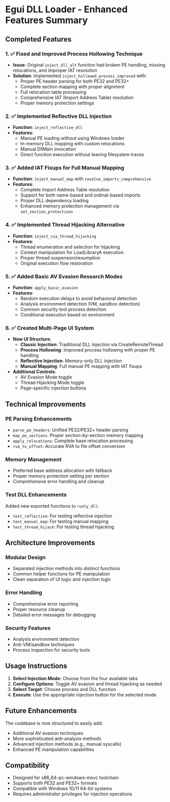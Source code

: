 # Egui DLL Loader - Enhanced Features Summary

## Completed Features

### 1. ✅ Fixed and Improved Process Hollowing Technique
- **Issue**: Original `inject_dll_alt` function had broken PE handling, missing relocations, and improper IAT resolution
- **Solution**: Implemented `inject_hollowed_process_improved` with:
  - Proper PE header parsing for both PE32 and PE32+
  - Complete section mapping with proper alignment
  - Full relocation table processing 
  - Comprehensive IAT (Import Address Table) resolution
  - Proper memory protection settings

### 2. ✅ Implemented Reflective DLL Injection
- **Function**: `inject_reflective_dll`
- **Features**:
  - Manual PE loading without using Windows loader
  - In-memory DLL mapping with custom relocations
  - Manual DllMain invocation
  - Direct function execution without leaving filesystem traces

### 3. ✅ Added IAT Fixups for Full Manual Mapping
- **Function**: `inject_manual_map` with `resolve_imports_comprehensive`
- **Features**:
  - Complete Import Address Table resolution
  - Support for both name-based and ordinal-based imports
  - Proper DLL dependency loading
  - Enhanced memory protection management via `set_section_protections`

### 4. ✅ Implemented Thread Hijacking Alternative
- **Function**: `inject_via_thread_hijacking`
- **Features**:
  - Thread enumeration and selection for hijacking
  - Context manipulation for LoadLibraryA execution
  - Proper thread suspension/resumption
  - Original execution flow restoration

### 5. ✅ Added Basic AV Evasion Research Modes
- **Function**: `apply_basic_evasion`
- **Features**:
  - Random execution delays to avoid behavioral detection
  - Analysis environment detection (VM, sandbox detection)
  - Common security tool process detection
  - Conditional execution based on environment

### 6. ✅ Created Multi-Page UI System
- **New UI Structure**:
  - **Classic Injection**: Traditional DLL injection via CreateRemoteThread
  - **Process Hollowing**: Improved process hollowing with proper PE handling
  - **Reflective Injection**: Memory-only DLL injection
  - **Manual Mapping**: Full manual PE mapping with IAT fixups
- **Additional Controls**:
  - AV Evasion Mode toggle
  - Thread Hijacking Mode toggle
  - Page-specific injection buttons

## Technical Improvements

### PE Parsing Enhancements
- `parse_pe_headers`: Unified PE32/PE32+ header parsing
- `map_pe_sections`: Proper section-by-section memory mapping
- `apply_relocations`: Complete base relocation processing
- `rva_to_offset`: Accurate RVA to file offset conversion

### Memory Management
- Preferred base address allocation with fallback
- Proper memory protection setting per section
- Comprehensive error handling and cleanup

### Test DLL Enhancements
Added new exported functions to `rusty_dll`:
- `test_reflective`: For testing reflective injection
- `test_manual_map`: For testing manual mapping
- `test_thread_hijack`: For testing thread hijacking

## Architecture Improvements

### Modular Design
- Separated injection methods into distinct functions
- Common helper functions for PE manipulation
- Clean separation of UI logic and injection logic

### Error Handling
- Comprehensive error reporting
- Proper resource cleanup
- Detailed error messages for debugging

### Security Features
- Analysis environment detection
- Anti-VM/sandbox techniques
- Process inspection for security tools

## Usage Instructions

1. **Select Injection Mode**: Choose from the four available tabs
2. **Configure Options**: Toggle AV evasion and thread hijacking as needed
3. **Select Target**: Choose process and DLL function
4. **Execute**: Use the appropriate injection button for the selected mode

## Future Enhancements

The codebase is now structured to easily add:
- Additional AV evasion techniques
- More sophisticated anti-analysis methods
- Advanced injection methods (e.g., manual syscalls)
- Enhanced PE manipulation capabilities

## Compatibility

- Designed for x86_64-pc-windows-msvc toolchain
- Supports both PE32 and PE32+ formats
- Compatible with Windows 10/11 64-bit systems
- Requires administrator privileges for injection operations